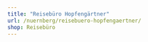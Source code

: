 ```yaml
---
title: "Reisebüro Hopfengärtner"
url: /nuernberg/reisebuero-hopfengaertner/
shop: Reisebüro
---
```

